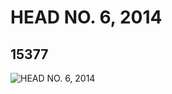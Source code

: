 # HEAD NO. 6, 2014
## 15377
![HEAD NO. 6, 2014](https://lc-www-live-s.legocdn.com/media/bricks/5/2/6073108.jpg)